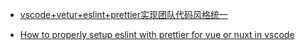 - [vscode+vetur+eslint+prettier实现团队代码风格统一](https://trainspott.in/2018/12/07/vscode+vetur+eslint+prettier实现团队代码风格统一/)

- [How to properly setup eslint with prettier for vue or nuxt in vscode](https://medium.com/@gogl.alex/how-to-properly-set-up-eslint-with-prettier-for-vue-or-nuxt-in-vscode-e42532099a9c)

